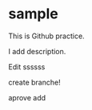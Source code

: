 # sample
This is Github practice.

I add description.

Edit ssssss


create branche!



aprove add




